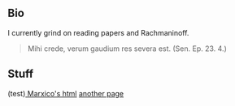 ## Bio

I currently grind on reading papers and Rachmaninoff.

> Mihi crede, verum gaudium res severa est. (Sen. Ep. 23. 4.)

## Stuff

(test)[ Marxico's html]((seigi_marxico.html))
[another page](arashi.md)
